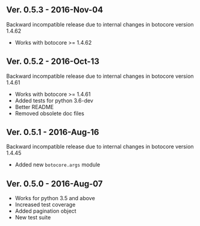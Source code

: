 ## Ver. 0.5.3 - 2016-Nov-04

Backward incompatible release due to internal changes in botocore version 1.4.62

* Works with botocore >= 1.4.62


## Ver. 0.5.2 - 2016-Oct-13

Backward incompatible release due to internal changes in botocore version 1.4.61

* Works with botocore >= 1.4.61
* Added tests for python 3.6-dev
* Better README
* Removed obsolete doc files


## Ver. 0.5.1 - 2016-Aug-16

Backward incompatible release due to internal changes in botocore version 1.4.45

* Added new ``botocore.args`` module


## Ver. 0.5.0 - 2016-Aug-07

* Works for python 3.5 and above
* Increased test coverage
* Added pagination object
* New test suite